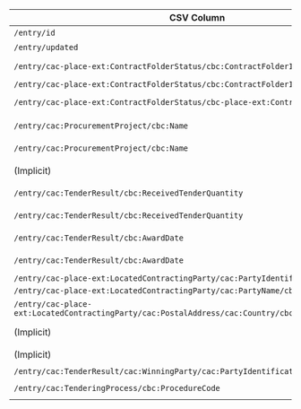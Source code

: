 | CSV Column           | Ontology Property | Entity Class | Rel. Entity Class | Subject Generation    | Join Condition | Datatype | Function Name | Function Output |
| --- | --- | --- | --- | --- | --- | --- | --- | --- |
| `/entry/id` | `rdf:type` | `:ResultNotice` |  | Value of `/entry/id` |  |  |  |  |
| `/entry/updated` | `:hasDispatchDate` | `:ResultNotice` |  | Value of `/entry/id` |  | `xsd:dateTime` | `toDateTime` | Input as `xsd:dateTime` (e.g., `"2021-01-07T10:47:01.782+01:00"^^xsd:dateTime`) |
| `/entry/cac-place-ext:ContractFolderStatus/cbc:ContractFolderID` | `:hasID` | `:Procedure` | `:Identifier` | `concat(<id_value>, "#procedure")` | Object: `concat(<id_value>, "#procedure-id")` |  |  |  |
| `/entry/cac-place-ext:ContractFolderStatus/cbc:ContractFolderID` | `:hasIdentifierValue` | `:Identifier` |  | `concat(<id_value>, "#procedure-id")` |  | `xsd:string` |  |  |
| `/entry/cac-place-ext:ContractFolderStatus/cbc-place-ext:ContractFolderStatusCode` | `:hasProcedureType` | `:Procedure` | `skos:Concept` | `concat(<id_value>, "#procedure")` | Object: `mapContractFolderStatusCode(<status_code>)` |  | `mapContractFolderStatusCode` | `http://publications.europa.eu/resource/authority/procurement-procedure-type/*` |
| `/entry/cac:ProcurementProject/cbc:Name` | `:hasID` | `:Lot` | `:Identifier` | `concat(<id_value>, "#lot-", extractLotNumber(ContractFolderID))` | Object: `concat(<id_value>, "#lot-id-", extractLotNumber(ContractFolderID))` |  |  |  |
| `/entry/cac:ProcurementProject/cbc:Name` | `:hasIdentifierValue` | `:Identifier` |  | `concat(<id_value>, "#lot-id-", extractLotNumber(ContractFolderID))` |  | `xsd:string` | `extractLotNumber` | Lot number (e.g., `"2"` from `"942P LOTE 2"`) |
| (Implicit) | `:hasProcurementScopeDividedIntoLot` | `:Procedure` | `:Lot` | `concat(<id_value>, "#procedure")` | Object: `concat(<id_value>, "#lot-", extractLotNumber(ContractFolderID))` |  |  |  |
| `/entry/cac:TenderResult/cbc:ReceivedTenderQuantity` | `:hasReceivedTenders` | `:SubmissionStatisticalInformation` |  | `concat(<id_value>, "#submission-stats-", extractLotNumber(ContractFolderID))` |  | `xsd:integer` |  |  |
| `/entry/cac:TenderResult/cbc:ReceivedTenderQuantity` | `:concernsSubmissionsForLot` | `:SubmissionStatisticalInformation` | `:Lot` | `concat(<id_value>, "#submission-stats-", extractLotNumber(ContractFolderID))` | Object: `concat(<id_value>, "#lot-", extractLotNumber(ContractFolderID))` |  |  |  |
| `/entry/cac:TenderResult/cbc:AwardDate` | `:hasAwardDecisionDate` | `:LotAwardOutcome` |  | `concat(<id_value>, "#award-outcome-", extractLotNumber(ContractFolderID))` |  | `xsd:date` | `toDate` | Input as `xsd:date` (e.g., `"2021-01-04"^^xsd:date`) |
| `/entry/cac:TenderResult/cbc:AwardDate` | `:describesLot` | `:LotAwardOutcome` | `:Lot` | `concat(<id_value>, "#award-outcome-", extractLotNumber(ContractFolderID))` | Object: `concat(<id_value>, "#lot-", extractLotNumber(ContractFolderID))` |  |  |  |
| `/entry/cac-place-ext:LocatedContractingParty/cac:PartyIdentification/cbc:ID` | `rdf:type` | `org:Organization` |  | `orgUriFromNif(<nif_value>)` |  |  | `orgUriFromNif` | `http://contrataciondelestado.es/organization/<nif_value>` |
| `/entry/cac-place-ext:LocatedContractingParty/cac:PartyName/cbc:Name` | `foaf:name` | `org:Organization` |  | `orgUriFromNif(../PartyIdentification/cbc:ID)` |  | `xsd:string` |  |  |
| `/entry/cac-place-ext:LocatedContractingParty/cac:PostalAddress/cac:Country/cbc:IdentificationCode` | `:hasCountryCode` | `org:Organization` | `skos:Concept` | `orgUriFromNif(../../PartyIdentification/cbc:ID)` | Object: `countryCodeToConcept(<country_code>)` |  | `countryCodeToConcept` | `http://publications.europa.eu/resource/authority/country/<uppercase_code>` (e.g., `ESP` for `ES`) |
| (Implicit) | `:refersToRole` | `:ResultNotice` | `:Buyer` | Value of `/entry/id` | Object: `concat(orgUriFromNif(<nif_value>), "#buyer-role")` |  |  |  |
| (Implicit) | `:playedByOrganisation` | `:Buyer` | `org:Organization` | `concat(orgUriFromNif(<nif_value>), "#buyer-role")` | Object: `orgUriFromNif(<nif_value>)` |  |  |  |
| `/entry/cac:TenderResult/cac:WinningParty/cac:PartyIdentification/cbc:ID` | `rdf:type` | `org:Organization` |  | `orgUriFromNif(<winner_nif>)` |  |  | `orgUriFromNif` | `http://contrataciondelestado.es/organization/<winner_nif>` |
| `/entry/cac:TenderingProcess/cbc:ProcedureCode` | `:hasProcedureType` | `:Procedure` | `skos:Concept` | `concat(<id_value>, "#procedure")` | Object: `mapProcedureCode(<code>)` |  | `mapProcedureCode` | `http://publications.europa.eu/resource/authority/procurement-procedure-type/*` |
